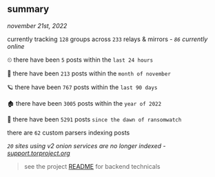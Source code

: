 
## summary
_november 21st, 2022_

currently tracking `128` groups across `233` relays & mirrors - _`86` currently online_

⏲ there have been `5` posts within the `last 24 hours`

🦈 there have been `213` posts within the `month of november`

🪐 there have been `767` posts within the `last 90 days`

🏚 there have been `3005` posts within the `year of 2022`

🦕 there have been `5291` posts `since the dawn of ransomwatch`

there are `62` custom parsers indexing posts

_`20` sites using v2 onion services are no longer indexed - [support.torproject.org](https://support.torproject.org/onionservices/v2-deprecation/)_

> see the project [README](https://github.com/joshhighet/ransomwatch#ransomwatch--) for backend technicals
